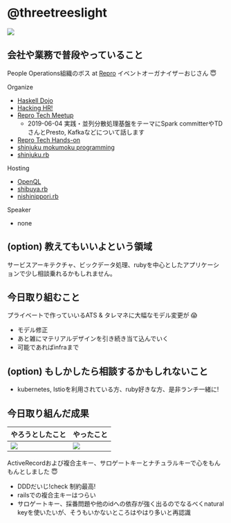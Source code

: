 # @threetreeslight

![](https://avatars3.githubusercontent.com/u/1057490?s=100&v=4)

## 会社や業務で普段やっていること

People Operations組織のボス at [Repro](https://repro.io)
イベントオーガナイザーおじさん :innocent:

Organize

- [Haskell Dojo](https://shinjukuhs.connpass.com/)
- [Hacking HR!](https://hacking-hr.connpass.com/)
- [Repro Tech Meetup](https://repro-tech.connpass.com/)
  - 2019-06-04 実践・並列分散処理基盤をテーマにSpark committerやTDさんとPresto, Kafkaなどについて話します
- [Repro Tech Hands-on](https://repro-tech.connpass.com/)
- [shinjuku mokumoku programming](https://shinjuku-mokumoku.connpass.com/)
- [shinjuku.rb](https://shinjukurb.connpass.com/)

Hosting

- [OpenQL](https://openql.connpass.com/)
- [shibuya.rb](https://shibuyarb.doorkeeper.jp/)
- [nishinippori.rb](https://nishinipporirb.doorkeeper.jp/)

Speaker

- none

## (option) 教えてもいいよという領域

サービスアーキテクチャ、ビックデータ処理、rubyを中心としたアプリケーションで少し相談乗れるかもしれません。

## 今日取り組むこと

プライベートで作っていいるATS & タレマネに大幅なモデル変更が :scream:

- モデル修正
- あと雑にマテリアルデザインを引き続き当て込んでいく
- 可能であればinfraまで

## (option) もしかしたら相談するかもしれないこと

- kubernetes, Istioを利用されている方、ruby好きな方、是非ランチ一緒に!

## 今日取り組んだ成果

やろうとしたこと | やったこと
--- | ---
![](https://files.slack.com/files-tmb/T02E021K5-FJJ8Q0FJP-10fbb417f0/img_20190521_224826_1024.jpg) | ![](https://files.slack.com/files-tmb/T02E021K5-FK02Z4FSL-4ca2db7de4/image_720.png)

ActiveRecordおよび複合主キー、サロゲートキーとナチュラルキーで心をもんもんとしました :innocent:

- DDDだいじ!check 制約最高!
- railsでの複合主キーはつらい
- サロゲートキー、採番問題や他のidへの依存が強く出るのでなるべくnatural keyを使いたいが、そうもいかないところはやはり多いと再認識


